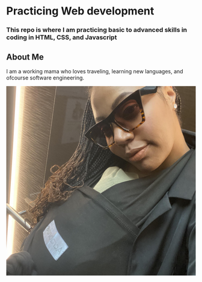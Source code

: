 # Practicing Web development
### This repo is where I am practicing basic to advanced skills in coding in HTML, CSS, and Javascript

## About Me
I am a working mama who loves traveling, learning new languages, and ofcourse software engineering.

![My Photo](./public/VanessaTravels.jpg)